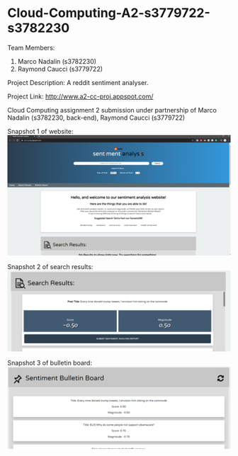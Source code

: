 # Cloud-Computing-A2-s3779722-s3782230

Team Members:
1. Marco Nadalin (s3782230)
2. Raymond Caucci (s3779722)

Project Description: A reddit sentiment analyser.

Project Link: http://www.a2-cc-proj.appspot.com/

Cloud Computing assignment 2 submission under partnership of Marco Nadalin (s3782230, back-end), Raymond Caucci (s3779722)

Snapshot 1 of website:
![alt text](https://github.com/RayCau/Cloud-Computing-A2-s3779722-s3782230/blob/master/website_screenshot1.png)

Snapshot 2 of search results:
![alt text](https://github.com/RayCau/Cloud-Computing-A2-s3779722-s3782230/blob/master/website_searchResults.png)

Snapshot 3 of bulletin board:
![alt text](https://github.com/RayCau/Cloud-Computing-A2-s3779722-s3782230/blob/master/website_sentimentbulletinBoard.png)
